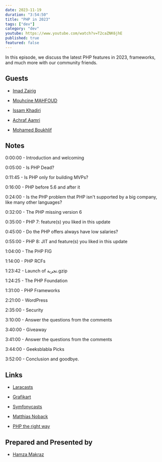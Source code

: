 ```yaml
---
date: 2023-11-19
duration: "3:54:50"
title: "PHP in 2023"
tags: ["dev"]
category: "dev"
youtube: https://www.youtube.com/watch?v=T2caZNK6jhE
published: true
featured: false
---
```


In this episode, we discuss the latest PHP features in 2023, frameworks, and much more with our community friends.

## Guests

- [Imad Zairig](https://twitter.com/zairigimad)

- [Mouhcine MAHFOUD](https://twitter.com/MouhcineMahfoud)

- [Issam Khadiri](https://www.linkedin.com/in/issam-khadiri-30a31659/)

- [Achraf Aamri](linkedin.com/in/achrafaamri/)

- [Mohamed Boukhlif](https://twitter.com/b0ndif)

## Notes

0:00:00 - Introduction and welcoming

0:05:00 - Is PHP Dead?

0:11:45 - Is PHP only for building MVPs?

0:16:00 - PHP before 5.6 and after it

0:24:00 - Is the PHP problem that PHP isn't supported by a big company, like many other languages?

0:32:00 - The PHP missing version 6

0:35:00 - PHP 7: feature(s) you liked in this update

0:45:00 - Do the PHP offers always have low salaries?

0:55:00 - PHP 8: JIT and feature(s) you liked in this update

1:04:00 - The PHP FIG

1:14:00 - PHP RCFs

1:23:42 - Launch of تجربة.gzip

1:24:25 - The PHP Foundation

1:31:00 - PHP Frameworks

2:21:00 - WordPress

2:35:00 - Security

3:10:00 - Answer the questions from the comments

3:40:00 - Giveaway

3:41:00 - Answer the questions from the comments

3:44:00 - Geeksblabla Picks

3:52:00 - Conclusion and goodbye.

## Links

- [Laracasts](https://laracasts.com/)

- [Grafikart](https://www.youtube.com/c/grafikart)

- [Symfonycasts](https://symfonycasts.com/)

- [Matthias Noback](https://matthiasnoback.nl/)

- [PHP the right way](https://phptherightway.com/)

## Prepared and Presented by

- [Hamza Makraz](https://twitter.com/makraz_hamza)
